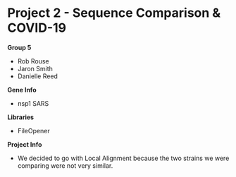 # Project 2 - Sequence Comparison & COVID-19

**Group 5**
* Rob Rouse
* Jaron Smith
* Danielle Reed

**Gene Info**
* nsp1 SARS

**Libraries**
* FileOpener

**Project Info**
* We decided to go with Local Alignment because the two strains we were comparing were not very similar. 